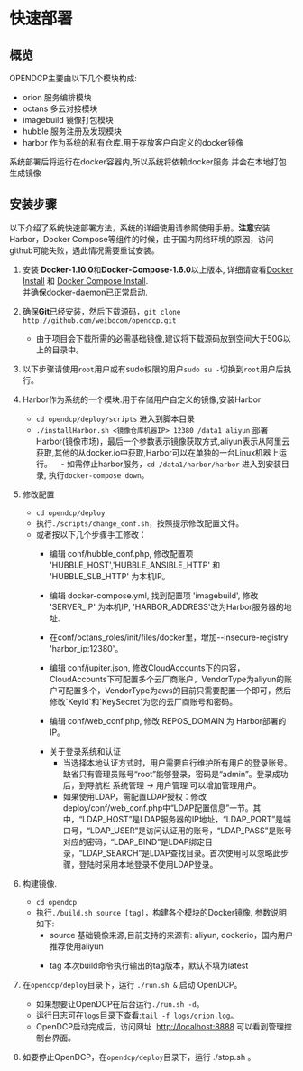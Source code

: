 # 快速部署

## 概览
OPENDCP主要由以下几个模块构成:  
 - orion  服务编排模块  
 - octans  多云对接模块  
 - imagebuild 镜像打包模块  
 - hubble 服务注册及发现模块  
 - harbor 作为系统的私有仓库.用于存放客户自定义的docker镜像  

系统部署后将运行在docker容器内,所以系统将依赖docker服务.并会在本地打包生成镜像

## 安装步骤
以下介绍了系统快速部署方法，系统的详细使用请参照使用手册。**注意**安装Harbor，Docker Compose等组件的时候，由于国内网络环境的原因，访问github可能失败，遇此情况需要重试安装。

1.  安装 **Docker-1.10.0**和**Docker-Compose-1.6.0**以上版本, 详细请查看[Docker Install](https://www.docker.com/docker-centos-distribution) 和 [Docker
    Compose Install](https://docs.docker.com/compose/install/).  
    并确保docker-daemon已正常启动.

2.  确保**Git**已经安装，然后下载源码，`git clone http://github.com/weibocom/opendcp.git`
    - 由于项目会下载所需的必需基础镜像,建议将下载源码放到空间大于50G以上的目录中。 
	
3. 以下步骤请使用`root`用户或有sudo权限的用户`sudo su -`切换到`root`用户后执行。

3. Harbor作为系统的一个模块.用于存储用户自定义的镜像,安装Harbor
    - `cd opendcp/deploy/scripts` 进入到脚本目录
    - `./installHarbor.sh <镜像仓库机器IP> 12380 /data1 aliyun` 部署Harbor(镜像市场)，最后一个参数表示镜像获取方式,aliyun表示从阿里云获取,其他的从docker.io中获取,Harbor可以在单独的一台Linux机器上运行。
    - 如需停止harbor服务，`cd /data1/harbor/harbor` 进入到安装目录, 执行`docker-compose down`。

4.  修改配置
    - `cd opendcp/deploy`
    - 执行`./scripts/change_conf.sh`，按照提示修改配置文件。   
    - 或者按以下几个步骤手工修改：
        - <p>编辑 conf/hubble_conf.php, 修改配置项 'HUBBLE_HOST','HUBBLE_ANSIBLE_HTTP' 和 'HUBBLE_SLB_HTTP' 为本机IP。</p>
        - <p>编辑 docker-compose.yml, 找到配置项 'imagebuild', 修改  'SERVER_IP' 为本机IP, 'HARBOR_ADDRESS'改为Harbor服务器的地址.</p>
        - <p>在conf/octans_roles/init/files/docker里，增加--insecure-registry 'harbor_ip:12380'。</p>
        - <p>编辑 conf/jupiter.json, 修改CloudAccounts下的内容，CloudAccounts下可配置多个云厂商账户，VendorType为aliyun的账户可配置多个，VendorType为aws的目前只需要配置一个即可，然后修改`KeyId`和`KeySecret`为您的云厂商账号和密码。</p>
        - <p>编辑 conf/web_conf.php, 修改  REPOS_DOMAIN 为 Harbor部署的IP。</p>
        - <span id="auth">关于登录系统和认证</span>
            - 当选择本地认证方式时，用户需要自行维护所有用户的登录账号。缺省只有管理员账号“root”能够登录，密码是“admin”。登录成功后，到导航栏 系统管理 -> 用户管理 可以增加管理用户。
            - 如果使用LDAP，需配置LDAP授权：修改deploy/conf/web_conf.php中“LDAP配置信息”一节。其中，“LDAP_HOST”是LDAP服务器的IP地址，“LDAP_PORT”是端口号，“LDAP_USER”是访问认证用的账号，“LDAP_PASS”是账号对应的密码，“LDAP_BIND”是LDAP绑定目录，“LDAP_SEARCH”是LDAP查找目录。首次使用可以忽略此步骤，登陆时采用本地登录不使用LDAP登录。
5.  构建镜像.
    - `cd opendcp`
    - 执行`./build.sh source [tag]`，构建各个模块的Docker镜像. 参数说明如下:
        - source 基础镜像来源,目前支持的来源有: aliyun, dockerio，国内用户推荐使用aliyun</p>
        - <p>tag   本次build命令执行输出的tag版本，默认不填为latest</p>

6.  在`opendcp/deploy`目录下，运行 `./run.sh &` 启动 OpenDCP。 
    - 如果想要让OpenDCP在后台运行`./run.sh -d`。
    - 运行日志可在`logs`目录下查看:`tail -f logs/orion.log`。
    - OpenDCP启动完成后，访问网址
     [http://localhost:8888](http://localhost:8888/) 可以看到管理控制台界面。
7.  如要停止OpenDCP，在`opendcp/deploy`目录下，运行 ./stop.sh 。
